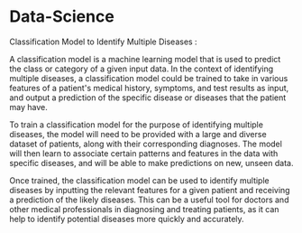 # Data-Science
Classification Model to Identify Multiple Diseases :

A classification model is a machine learning model that is used to predict the class or category of a given input data. In the context of identifying multiple diseases, a classification model could be trained to take in various features of a patient's medical history, symptoms, and test results as input, and output a prediction of the specific disease or diseases that the patient may have.

To train a classification model for the purpose of identifying multiple diseases, the model will need to be provided with a large and diverse dataset of patients, along with their corresponding diagnoses. The model will then learn to associate certain patterns and features in the data with specific diseases, and will be able to make predictions on new, unseen data.

Once trained, the classification model can be used to identify multiple diseases by inputting the relevant features for a given patient and receiving a prediction of the likely diseases. This can be a useful tool for doctors and other medical professionals in diagnosing and treating patients, as it can help to identify potential diseases more quickly and accurately.


